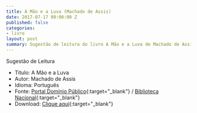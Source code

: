 ```yaml
---
title: A Mão e a Luva (Machado de Assis)
date: 2017-07-17 00:00:00 Z
published: false
categories:
- livro
layout: post
summary: Sugestão de leitura do livro A Mão e a Luva de Machado de Assis.
---
```


Sugestão de Leitura

* Título: A Mão e a Luva
* Autor: Machado de Assis
* Idioma: Português
* Fonte: [Portal Domínio Público][PDP]{:target="_blank"} <i class="fa fa-external-link" aria-hidden="true"></i> / [Biblioteca Nacional][BN]{:target="_blank"} <i class="fa fa-external-link" aria-hidden="true"></i>
* Download: [Clique aqui][DOWNLOAD]{:target="_blank"} <i class="fa fa-external-link" aria-hidden="true"></i>

[DOWNLOAD]: http://www.dominiopublico.gov.br/pesquisa/DetalheObraForm.do?select_action=&co_obra=2039
[PDP]: http://www.dominiopublico.gov.br
[BN]: https://www.bn.gov.br/
